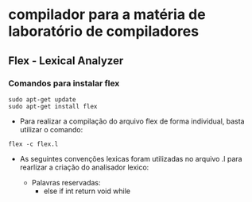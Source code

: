 # compilador para a matéria de laboratório de compiladores

## Flex - Lexical Analyzer

### Comandos para instalar flex

```
sudo apt-get update
sudo apt-get install flex
```
- Para realizar a compilação do arquivo flex de forma individual, basta utilizar o comando:

```
flex -c flex.l
```
- As seguintes convenções lexicas foram utilizadas no arquivo .l para rearlizar a criação do analisador lexico:

    - Palavras reservadas:
        - else if int return void while      